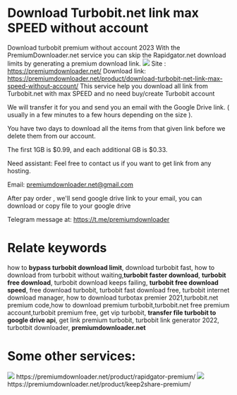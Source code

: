 # Download Turbobit.net link max SPEED without account
Download turbobit premium without account 2023
With the PremiumDownloader.net service you can skip the Rapidgator.net download limits by generating a premium download link.
<img src="https://premiumdownloader.net/wp-content/uploads/2023/04/TURBOTBIT.gif" />
Site : https://premiumdownloader.net/
Download link: https://premiumdownloader.net/product/download-turbobit-net-link-max-speed-without-account/
This service help you download all link from Turbobit.net with max SPEED and no need buy/create Turbobit account

We will transfer it for you and send you an email with the Google Drive link. ( usually in a few minutes to a few hours depending on the size ).

You have two days to download all the items from that given link before we delete them from our account.

The first 1GB is $0.99, and each additional GB is $0.33.

Need assistant:
Feel free to contact us if you want to get link from any hosting.

Email: premiumdownloader.net@gmail.com

After pay order , we'll send google drive link to your email, you can download or copy file to your google drive

Telegram message at: https://t.me/premiumdownloader

# Relate keywords
how to <b>bypass turbobit download limit</b>, download turbobit fast, how to download from turbobit without waiting,<b>turbobit faster download</b>, <b>turbobit free download</b>, turbobit download keeps failing, <b>turbobit free download speed</b>, free download turbobit, turbobit fast download free, turbobit internet download manager, how to download turbotax premier 2021,turbobit.net premium code,how to download premium turbobit,turbobit.net free premium account,turbobit premium free, get vip turbobit, <b>transfer file turbobit to google drive api</b>, get link premium turbobit, turbobit link generator 2022, turbotbit downloader, <b>premiumdownloader.net</b>

# Some other services:
<img src="https://premiumdownloader.net/wp-content/uploads/2023/03/rapidgatorpremium-768x768.gif" />
https://premiumdownloader.net/product/rapidgator-premium/

<img src="https://premiumdownloader.net/wp-content/uploads/2023/03/key2cc.gif" />
https://premiumdownloader.net/product/keep2share-premium/

